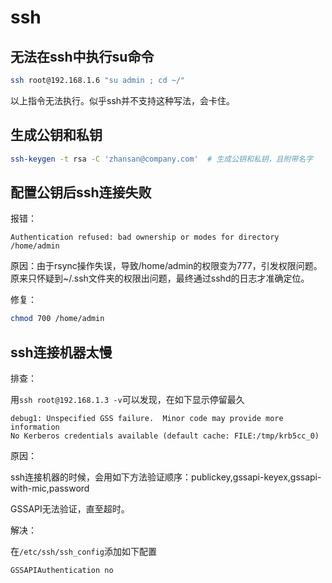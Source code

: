 # ssh

## 无法在ssh中执行su命令

``` bash
ssh root@192.168.1.6 "su admin ; cd ~/"
```

以上指令无法执行。似乎ssh并不支持这种写法，会卡住。

## 生成公钥和私钥

```bash
ssh-keygen -t rsa -C 'zhansan@company.com'  # 生成公钥和私钥，且附带名字
```

## 配置公钥后ssh连接失败

报错：

```
Authentication refused: bad ownership or modes for directory /home/admin
```

原因：由于rsync操作失误，导致/home/admin的权限变为777，引发权限问题。原来只怀疑到~/.ssh文件夹的权限出问题，最终通过sshd的日志才准确定位。

修复：

```bash
chmod 700 /home/admin
```

## ssh连接机器太慢

排查：

用`ssh root@192.168.1.3 -v`可以发现，在如下显示停留最久

``` debug
debug1: Unspecified GSS failure.  Minor code may provide more information
No Kerberos credentials available (default cache: FILE:/tmp/krb5cc_0)
```

原因：

ssh连接机器的时候，会用如下方法验证顺序：publickey,gssapi-keyex,gssapi-with-mic,password

GSSAPI无法验证，直至超时。

解决：

在`/etc/ssh/ssh_config`添加如下配置

``` config
GSSAPIAuthentication no
```
